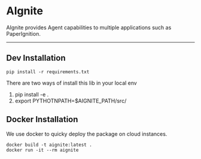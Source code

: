 # AIgnite

AIgnite provides Agent capabilities to multiple applications such as PaperIgnition.

---

## Dev Installation

```
pip install -r requirements.txt
```
There are two ways of install this lib in your local env
1. pip install -e .
2. export PYTHOTNPATH=$AIGNITE_PATH/src/

## Docker Installation
We use docker to quicky deploy the package on cloud instances.
```
docker build -t aignite:latest .
docker run -it --rm aignite
```
